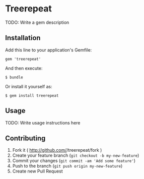 # Treerepeat

TODO: Write a gem description

## Installation

Add this line to your application's Gemfile:

    gem 'treerepeat'

And then execute:

    $ bundle

Or install it yourself as:

    $ gem install treerepeat

## Usage

TODO: Write usage instructions here

## Contributing

1. Fork it ( http://github.com/<my-github-username>/treerepeat/fork )
2. Create your feature branch (`git checkout -b my-new-feature`)
3. Commit your changes (`git commit -am 'Add some feature'`)
4. Push to the branch (`git push origin my-new-feature`)
5. Create new Pull Request
